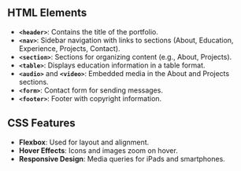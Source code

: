 ## HTML Elements

- **`<header>`**: Contains the title of the portfolio.
- **`<nav>`**: Sidebar navigation with links to sections (About, Education, Experience, Projects, Contact).
- **`<section>`**: Sections for organizing content (e.g., About, Projects).
- **`<table>`**: Displays education information in a table format.
- **`<audio>`** and **`<video>`**: Embedded media in the About and Projects sections.
- **`<form>`**: Contact form for sending messages.
- **`<footer>`**: Footer with copyright information.

## CSS Features

- **Flexbox**: Used for layout and alignment.
- **Hover Effects**: Icons and images zoom on hover.
- **Responsive Design**: Media queries for iPads and smartphones.
